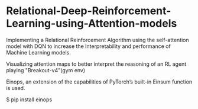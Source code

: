 # Relational-Deep-Reinforcement-Learning-using-Attention-models


Implementing a Relational Reinforcement Algorithm using the self-attention model with DQN to increase the Interpretability and performance of Machine Learning models. 

Visualizing attention maps to better interpret the reasoning of an RL agent playing "Breakout-v4"(gym env) 


 Einops, an extension of the capabilities of PyTorch’s built-in Einsum function is used. 
 
 $ pip install einops
